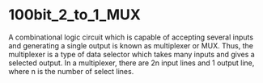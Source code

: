 # 100bit_2_to_1_MUX
A combinational logic circuit which is capable of accepting several inputs and generating a single output is known as multiplexer or MUX. Thus, the multiplexer is a type of data selector which takes many inputs and gives a selected output. In a multiplexer, there are 2n input lines and 1 output line, where n is the number of select lines.

